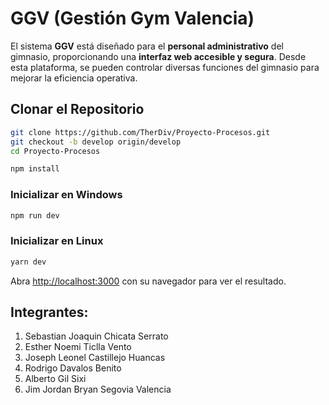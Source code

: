 # GGV (Gestión Gym Valencia)

El sistema **GGV** está diseñado para el **personal administrativo** del gimnasio, proporcionando una **interfaz web accesible y segura**. Desde esta plataforma, se pueden controlar diversas funciones del gimnasio para mejorar la eficiencia operativa.

## Clonar el Repositorio

```bash
git clone https://github.com/TherDiv/Proyecto-Procesos.git
git checkout -b develop origin/develop
cd Proyecto-Procesos

npm install
```

### Inicializar en Windows

```bash
npm run dev
```

### Inicializar en Linux

```bash
yarn dev
```

Abra [http://localhost:3000](http://localhost:3000) con su navegador para ver el resultado.

## Integrantes:

1. Sebastian Joaquin Chicata Serrato
2. Esther Noemi Ticlla Vento
3. Joseph Leonel Castillejo Huancas
4. Rodrigo Davalos Benito
5. Alberto Gil Sixi
6. Jim Jordan Bryan Segovia Valencia
